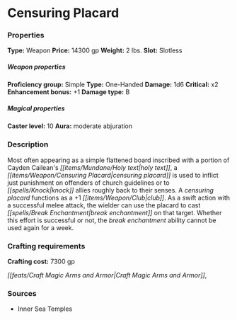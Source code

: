 ﻿---
Title: "Censuring Placard"
Type: "Weapon"
Price: "14300 gp"
Weight: "2 lbs."
Slot: "Slotless"
Proficiency group: "Simple"
Weapon properties Type: "One-Handed"
Damage: "1d6"
Critical: "x2"
Enhancement bonus: "+1"
Damage type: "B"
Caster level: "10"
Aura: "moderate abjuration"
Description: |
  "Most often appearing as a simple flattened board inscribed with a portion of Cayden Cailean's holy text, a _censuring placard_ is used to inflict just punishment on offenders of church guidelines or to knock allies roughly back to their senses. A _censuring placard_ functions as a _+1 club_. As a swift action with a successful melee attack, the wielder can use the placard to cast _break enchantment_ on that target. Whether this effort is successful or not, the _break enchantment_ ability cannot be used again for a week."
Crafting cost: "7300 gp"
Sources: "['Inner Sea Temples']"
---

# Censuring Placard

### Properties

**Type:** Weapon **Price:** 14300 gp **Weight:** 2 lbs. **Slot:** Slotless

##### Weapon properties

**Proficiency group:** Simple **Type:** One-Handed **Damage:** 1d6 **Critical:** x2 **Enhancement bonus:** +1 **Damage type:** B

##### Magical properties

**Caster level:** 10 **Aura:** moderate abjuration

### Description

Most often appearing as a simple flattened board inscribed with a portion of Cayden Cailean's _[[items/Mundane/Holy text|holy text]]_, a _[[items/Weapon/Censuring Placard|censuring placard]]_ is used to inflict just punishment on offenders of church guidelines or to _[[spells/Knock|knock]]_ allies roughly back to their senses. A _censuring placard_ functions as a +1 _[[items/Weapon/Club|club]]_. As a swift action with a successful melee attack, the wielder can use the placard to cast _[[spells/Break Enchantment|break enchantment]]_ on that target. Whether this effort is successful or not, the _break enchantment_ ability cannot be used again for a week.

### Crafting requirements

**Crafting cost:** 7300 gp

_[[feats/Craft Magic Arms and Armor|Craft Magic Arms and Armor]]_,

### Sources

* Inner Sea Temples